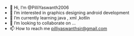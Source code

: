 - 👋 Hi, I’m @PilliYaswanth2006
- 👀 I’m interested in graphics designing android development 
- 🌱 I’m currently learning java , xml ,kotlin 
- 💞️ I’m looking to collaborate on ...
- 📫 How to reach me pilliyaswanthsir@gmail.com

<!---
PilliYaswanth2006/PilliYaswanth2006 is a ✨ special ✨ repository because its `README.md` (this file) appears on your GitHub profile.
You can click the Preview link to take a look at your changes.
--->
